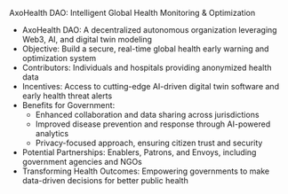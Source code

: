 AxoHealth DAO: Intelligent Global Health Monitoring & Optimization

- AxoHealth DAO: A decentralized autonomous organization leveraging Web3, AI, and digital twin modeling
- Objective: Build a secure, real-time global health early warning and optimization system
- Contributors: Individuals and hospitals providing anonymized health data
- Incentives: Access to cutting-edge AI-driven digital twin software and early health threat alerts
- Benefits for Government:
  - Enhanced collaboration and data sharing across jurisdictions
  - Improved disease prevention and response through AI-powered analytics
  - Privacy-focused approach, ensuring citizen trust and security
- Potential Partnerships: Enablers, Patrons, and Envoys, including government agencies and NGOs
- Transforming Health Outcomes: Empowering governments to make data-driven decisions for better public health
